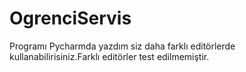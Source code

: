 # OgrenciServis

Programı Pycharmda yazdım siz daha farklı editörlerde kullanabilirisiniz.Farklı editörler test edilmemiştir.

